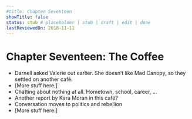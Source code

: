 ```yaml
---
#title: Chapter Seventeen
showTitle: false
status: stub # placeholder | stub | draft | edit | done
lastReviewedOn: 2018-11-11
---
```


# Chapter Seventeen: The Coffee 


* Darnell asked Valerie out earlier. She doesn’t like Mad Canopy, so they settled on another café.
* [More stuff here.]
* Chatting about nothing at all. Hometown, school, career, ...
* Another report by Kara Moran in this café?
* Conversation moves to politics and rebellion 
* [More stuff here.]
